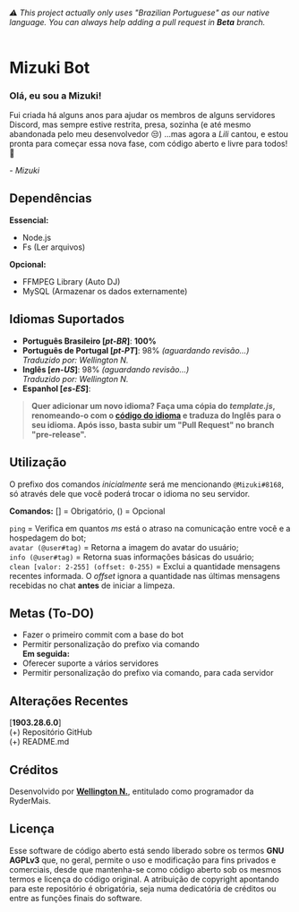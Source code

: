 ###### ⚠ This project actually only uses "Brazilian Portuguese" as our native language. You can always help adding a pull request in **Beta** branch.<br><br>
# Mizuki Bot

### **Olá, eu sou a Mizuki!**<br>
Fui criada há alguns anos para ajudar os membros de alguns servidores Discord, mas sempre estive restrita, presa, sozinha (e até mesmo abandonada pelo meu desenvolvedor 😒) ...mas agora a *Lili* cantou, e estou pronta para começar essa nova fase, com código aberto e livre para todos! 🥰 

*- Mizuki*

## Dependências
**Essencial:**
- Node.js
- Fs (Ler arquivos)

**Opcional:**
- FFMPEG Library (Auto DJ)
- MySQL (Armazenar os dados externamente)

## Idiomas Suportados
- **Português Brasileiro [*pt-BR*]**: **100%**
- **Português de Portugal [*pt-PT*]**: 98% *(aguardando revisão...)<br>Traduzido por: Wellington N.*
- **Inglês [*en-US*]**: 98% *(aguardando revisão...)<br>Traduzido por: Wellington N.*
- **Espanhol [*es-ES*]**:
> **Quer adicionar um novo idioma? Faça uma cópia do *template.js*, renomeando-o com o [código do idioma](https://wikipedia.org/wiki/ISO_639 "(Seguindo o padrão ISO-639 de idiomas)") e traduza do Inglês para o seu idioma. Após isso, basta subir um "Pull Request" no branch "pre-release".**

## Utilização
O prefixo dos comandos *inicialmente* será me mencionando `@Mizuki#8168`, só através dele que você poderá trocar o idioma no seu servidor.

**Comandos:** [] = Obrigatório, () = Opcional

`ping` = Verifica em quantos *ms* está o atraso na comunicação entre você e a hospedagem do bot;<br>
`avatar (@user#tag)` = Retorna a imagem do avatar do usuário;<br>
`info (@user#tag)` = Retorna suas informações básicas do usuário;<br>
`clean [valor: 2-255] (offset: 0-255)` = Exclui a quantidade mensagens recentes informada. O *offset* ignora a quantidade nas últimas mensagens recebidas no chat **antes** de iniciar a limpeza.<br>

## Metas (To-DO)
* Fazer o primeiro commit com a base do bot<br>
* Permitir personalização do prefixo via comando<br>
**Em seguida:**<br>
* Oferecer suporte a vários servidores<br>
* Permitir personalização do prefixo via comando, para cada servidor

## Alterações Recentes
[**1903.28.6.0**]<br>
(+) Repositório GitHub<br>
(+) README.md

## Créditos
Desenvolvido por [**Wellington N.**](https://github.com/Bryceed), entitulado como programador da RyderMais.

## Licença
Esse software de código aberto está sendo liberado sobre os termos **GNU AGPLv3** que, no geral, permite o uso e modificação para fins privados e comerciais, desde que mantenha-se como código aberto sob os mesmos termos e licença do código original. A atribuição de copyright apontando para este repositório é obrigatória, seja numa dedicatória de créditos ou entre as funções finais do software. 
